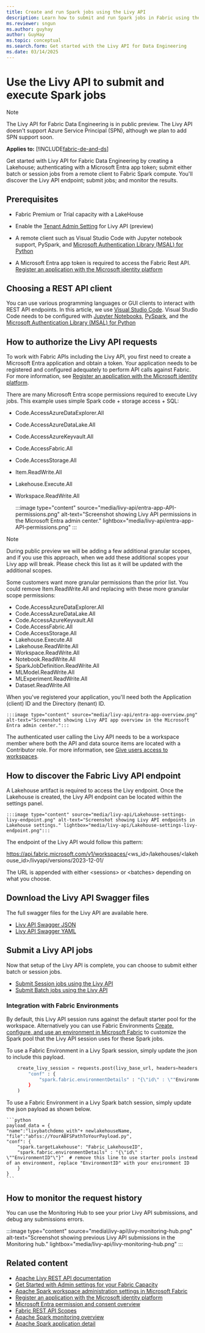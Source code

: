 ```yaml
---
title: Create and run Spark jobs using the Livy API
description: Learn how to submit and run Spark jobs in Fabric using the Livy API.
ms.reviewer: sngun
ms.author: guyhay
author: GuyHay
ms.topic: conceptual
ms.search.form: Get started with the Livy API for Data Engineering
ms.date: 03/14/2025
---
```


# Use the Livy API to submit and execute Spark jobs

> [!NOTE]
> The Livy API for Fabric Data Engineering is in public preview.
> The Livy API doesn't support Azure Service Principal (SPN), although we plan to add SPN support soon.

**Applies to:** [!INCLUDE[fabric-de-and-ds](includes/fabric-de-ds.md)]

Get started with Livy API for Fabric Data Engineering by creating a Lakehouse; authenticating with a Microsoft Entra app token; submit either batch or session jobs from a remote client to Fabric Spark compute. You'll discover the Livy API endpoint; submit jobs; and monitor the results.

## Prerequisites

* Fabric Premium or Trial capacity with a LakeHouse

* Enable the [Tenant Admin Setting](/fabric/admin/about-tenant-settings) for Livy API (preview)

* A remote client such as Visual Studio Code with Jupyter notebook support, PySpark, and [Microsoft Authentication Library (MSAL) for Python](/entra/msal/python/)

* A Microsoft Entra app token is required to access the Fabric Rest API. [Register an application with the Microsoft identity platform](/entra/identity-platform/quickstart-register-app)

## Choosing a REST API client

You can use various programming languages or GUI clients to interact with REST API endpoints. In this article, we use [Visual Studio Code](https://code.visualstudio.com/). Visual Studio Code needs to be configured with [Jupyter Notebooks](https://code.visualstudio.com/docs/datascience/jupyter-notebooks), [PySpark](https://code.visualstudio.com/docs/python/python-quick-start), and the [Microsoft Authentication Library (MSAL) for Python](/entra/msal/python/)

## How to authorize the Livy API requests

To work with Fabric APIs including the Livy API, you first need to create a Microsoft Entra application and obtain a token. Your application needs to be registered and configured adequately to perform API calls against Fabric. For more information, see [Register an application with the Microsoft identity platform](/entra/identity-platform/quickstart-register-app).

There are many Microsoft Entra scope permissions required to execute Livy jobs. This example uses simple Spark code + storage access + SQL:

* Code.AccessAzureDataExplorer.All
* Code.AccessAzureDataLake.All
* Code.AccessAzureKeyvault.All
* Code.AccessFabric.All
* Code.AccessStorage.All
* Item.ReadWrite.All
* Lakehouse.Execute.All
* Workspace.ReadWrite.All

    :::image type="content" source="media/livy-api/entra-app-API-permissions.png" alt-text="Screenshot showing Livy API permissions in the Microsoft Entra admin center." lightbox="media/livy-api/entra-app-API-permissions.png" :::

> [!NOTE]
> During public preview we will be adding a few additional granular scopes, and if you use this approach, when we add these additional scopes your Livy app will break. Please check this list as it will be updated with the additional scopes.

Some customers want more granular permissions than the prior list. You could remove Item.ReadWrite.All and replacing with these more granular scope permissions:

* Code.AccessAzureDataExplorer.All
* Code.AccessAzureDataLake.All
* Code.AccessAzureKeyvault.All
* Code.AccessFabric.All
* Code.AccessStorage.All
* Lakehouse.Execute.All
* Lakehouse.ReadWrite.All
* Workspace.ReadWrite.All
* Notebook.ReadWrite.All
* SparkJobDefinition.ReadWrite.All
* MLModel.ReadWrite.All
* MLExperiment.ReadWrite.All
* Dataset.ReadWrite.All

When you've registered your application, you'll need both the Application (client) ID and the Directory (tenant) ID.

    :::image type="content" source="media/livy-api/entra-app-overview.png" alt-text="Screenshot showing Livy API app overview in the Microsoft Entra admin center.":::

The authenticated user calling the Livy API needs to be a workspace member where both the API and data source items are located with a Contributor role. For more information, see [Give users access to workspaces](../fundamentals/give-access-workspaces.md).

## How to discover the Fabric Livy API endpoint

A Lakehouse artifact is required to access the Livy endpoint. Once the Lakehouse is created, the Livy API endpoint can be located within the settings panel.

    :::image type="content" source="media/livy-api/Lakehouse-settings-livy-endpoint.png" alt-text="Screenshot showing Livy API endpoints in Lakehouse settings." lightbox="media/livy-api/Lakehouse-settings-livy-endpoint.png":::

The endpoint of the Livy API would follow this pattern:

<https://api.fabric.microsoft.com/v1/workspaces/><ws_id>/lakehouses/<lakehouse_id>/livyapi/versions/2023-12-01/

The URL is appended with either \<sessions> or \<batches> depending on what you choose.

## Download the Livy API Swagger files

The full swagger files for the Livy API are available here.

* [Livy API Swagger JSON](https://github.com/microsoft/fabric-samples/blob/main/docs-samples/data-engineering/Livy-API-swagger/swagger.json)
* [Livy API Swagger YAML](https://github.com/microsoft/fabric-samples/blob/main/docs-samples/data-engineering/Livy-API-swagger/swagger.yaml)

## Submit a Livy API jobs

Now that setup of the Livy API is complete, you can choose to submit either batch or session jobs.

* [Submit Session jobs using the Livy API](get-started-api-livy-session.md)
* [Submit Batch jobs using the Livy API](get-started-api-livy-batch.md)

### Integration with Fabric Environments

By default, this Livy API session runs against the default starter pool for the workspace.  Alternatively you can use Fabric Environments [Create, configure, and use an environment in Microsoft Fabric](/fabric/data-engineering/create-and-use-environment) to customize the Spark pool that the Livy API session uses for these Spark jobs.  

To use a Fabric Environment in a Livy Spark session, simply update the json to include this payload.

```python
    create_livy_session = requests.post(livy_base_url, headers=headers, json={
        "conf" : {
            "spark.fabric.environmentDetails" : "{\"id\" : \""EnvironmentID""}"}
        }
    )
```

To use a Fabric Environment in a Livy Spark batch session, simply update the json payload as shown below.

    ```python
    payload_data = {
    "name":"livybatchdemo_with"+ newlakehouseName,
    "file":"abfss://YourABFSPathToYourPayload.py", 
    "conf": {
        "spark.targetLakehouse": "Fabric_LakehouseID",
        "spark.fabric.environmentDetails" : "{\"id\" : \""EnvironmentID"\"}"  # remove this line to use starter pools instead of an environment, replace "EnvironmentID" with your environment ID
        }
    }
    ```

## How to monitor the request history

You can use the Monitoring Hub to see your prior Livy API submissions, and debug any submissions errors.

:::image type="content" source="media\livy-api\livy-monitoring-hub.png" alt-text="Screenshot showing previous Livy API submissions in the Monitoring hub." lightbox="media/livy-api/livy-monitoring-hub.png" :::

## Related content

* [Apache Livy REST API documentation](https://livy.incubator.apache.org/docs/latest/rest-api.html)
* [Get Started with Admin settings for your Fabric Capacity](capacity-settings-overview.md)
* [Apache Spark workspace administration settings in Microsoft Fabric](workspace-admin-settings.md)
* [Register an application with the Microsoft identity platform](/entra/identity-platform/quickstart-register-app)
* [Microsoft Entra permission and consent overview](/entra/identity-platform/permissions-consent-overview)
* [Fabric REST API Scopes](/rest/api/fabric/articles/scopes)
* [Apache Spark monitoring overview](spark-monitoring-overview.md)
* [Apache Spark application detail](spark-detail-monitoring.md)
